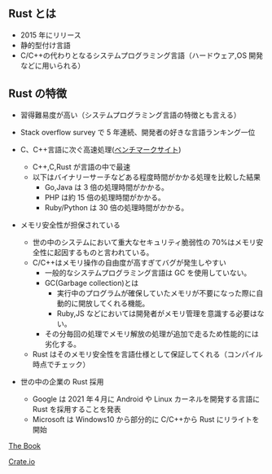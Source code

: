 ## Rust とは

- 2015 年にリリース
- 静的型付け言語
- C/C++の代わりとなるシステムプログラミング言語（ハードウェア,OS 開発などに用いられる）

## Rust の特徴

- 習得難易度が高い（システムプログラミング言語の特徴とも言える）

- Stack overflow survey で 5 年連続、開発者の好きな言語ランキング一位

- C、C++言語に次ぐ高速処理([ベンチマークサイト](https://benchmarksgame-team.pages.debian.net/benchmarksgame/box-plot-summary-charts.html))

  - C++,C,Rust が言語の中で最速
  - 以下はバイナリーサーチなどある程度時間がかかる処理を比較した結果
    - Go,Java は 3 倍の処理時間がかかる。
    - PHP は約 15 倍の処理時間がかかる。
    - Ruby/Python は 30 倍の処理時間がかかる。

- メモリ安全性が担保されている

  - 世の中のシステムにおいて重大なセキュリティ脆弱性の 70%はメモリ安全性に起因するものと言われている。
  - C/C++はメモリ操作の自由度が高すぎてバグが発生しやすい
    - 一般的なシステムプログラミング言語は GC を使用していない。
    - GC(Garbage collection)とは
      - 実行中のプログラムが確保していたメモリが不要になった際に自動的に開放してくれる機能。
      - Ruby,JS などにおいては開発者がメモリ管理を意識する必要はない。
    - その分毎回の処理でメモリ解放の処理が追加で走るため性能的には劣化する。
  - Rust はそのメモリ安全性を言語仕様として保証してくれる（コンパイル時点でチェック）

- 世の中の企業の Rust 採用
  - Google は 2021 年４月に Android や Linux カーネルを開発する言語に Rust を採用することを発表
  - Microsoft は Windows10 から部分的に C/C++から Rust にリライトを開始

[The Book](https://doc.rust-lang.org/book/ch01-01-installation.html)

[Crate.io](https://crate.io/)

